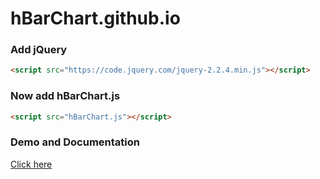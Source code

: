 # hBarChart.github.io
### Add jQuery
```html
<script src="https://code.jquery.com/jquery-2.2.4.min.js"></script>
```
### Now add hBarChart.js
```html
<script src="hBarChart.js"></script>
```
### Demo and Documentation
[Click here](https://haruncpi.github.io/hBarChart/)

